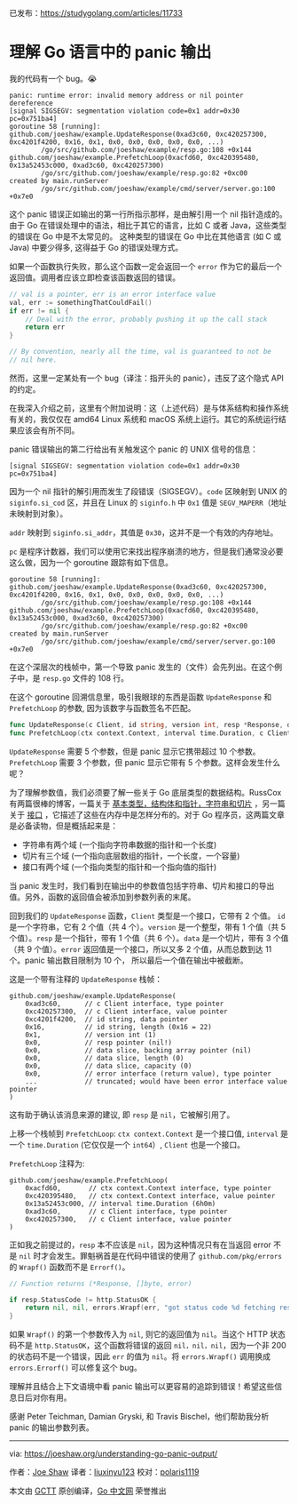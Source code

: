 ﻿已发布：https://studygolang.com/articles/11733

# 理解 Go 语言中的 panic 输出

我的代码有一个 bug。😭

```
panic: runtime error: invalid memory address or nil pointer dereference
[signal SIGSEGV: segmentation violation code=0x1 addr=0x30 pc=0x751ba4]
goroutine 58 [running]:
github.com/joeshaw/example.UpdateResponse(0xad3c60, 0xc420257300, 0xc4201f4200, 0x16, 0x1, 0x0, 0x0, 0x0, 0x0, 0x0, ...)
        /go/src/github.com/joeshaw/example/resp.go:108 +0x144
github.com/joeshaw/example.PrefetchLoop(0xacfd60, 0xc420395480, 0x13a52453c000, 0xad3c60, 0xc420257300)
        /go/src/github.com/joeshaw/example/resp.go:82 +0xc00
created by main.runServer
        /go/src/github.com/joeshaw/example/cmd/server/server.go:100 +0x7e0
```

这个 panic 错误正如输出的第一行所指示那样，是由解引用一个 nil 指针造成的。由于 Go 在错误处理中的语法，相比于其它的语言，比如 C 或者 Java，这些类型的错误在 Go 中是不太常见的。
这种类型的错误在 Go 中比在其他语言 (如 C 或 Java) 中要少得多, 这得益于 Go 的错误处理方式。

如果一个函数执行失败，那么这个函数一定会返回一个 `error` 作为它的最后一个返回值。调用者应该立即检查该函数返回的错误。

```go
// val is a pointer, err is an error interface value
val, err := somethingThatCouldFail()
if err != nil {
    // Deal with the error, probably pushing it up the call stack
    return err
}

// By convention, nearly all the time, val is guaranteed to not be
// nil here.
```

然而，这里一定某处有一个 bug（译注：指开头的 panic），违反了这个隐式 API 的约定。

在我深入介绍之前，这里有个附加说明：这（上述代码）是与体系结构和操作系统有关的，我仅仅在 amd64 Linux 系统和 macOS 系统上运行。其它的系统运行结果应该会有所不同。

panic 错误输出的第二行给出有关触发这个 panic 的 UNIX 信号的信息：

```
[signal SIGSEGV: segmentation violation code=0x1 addr=0x30 pc=0x751ba4]
```

因为一个 nil 指针的解引用而发生了段错误（SIGSEGV）。`code` 区映射到 UNIX 的 `siginfo.si_cod` 区，并且在 Linux 的 `siginfo.h` 中 `0x1` 值是 `SEGV_MAPERR`（地址未映射到对象）。

`addr` 映射到 `siginfo.si_addr`，其值是 `0x30`，这并不是一个有效的内存地址。

`pc` 是程序计数器，我们可以使用它来找出程序崩溃的地方，但是我们通常没必要这么做，因为一个 goroutine 跟踪有如下信息。

```
goroutine 58 [running]:
github.com/joeshaw/example.UpdateResponse(0xad3c60, 0xc420257300, 0xc4201f4200, 0x16, 0x1, 0x0, 0x0, 0x0, 0x0, 0x0, ...)
        /go/src/github.com/joeshaw/example/resp.go:108 +0x144
github.com/joeshaw/example.PrefetchLoop(0xacfd60, 0xc420395480, 0x13a52453c000, 0xad3c60, 0xc420257300)
        /go/src/github.com/joeshaw/example/resp.go:82 +0xc00
created by main.runServer
        /go/src/github.com/joeshaw/example/cmd/server/server.go:100 +0x7e0
```

在这个深层次的栈帧中，第一个导致 panic 发生的（文件）会先列出。在这个例子中，是 `resp.go` 文件的 108 行。

在这个 goroutine 回溯信息里，吸引我眼球的东西是函数 `UpdateResponse` 和 `PrefetchLoop` 的参数, 因为该数字与函数签名不匹配。

```go
func UpdateResponse(c Client, id string, version int, resp *Response, data []byte) error
func PrefetchLoop(ctx context.Context, interval time.Duration, c Client)
```

`UpdateResponse` 需要 5 个参数，但是 panic 显示它携带超过 10 个参数。 `PrefetchLoop` 需要 3 个参数，但 panic 显示它带有 5 个参数。这样会发生什么呢？

为了理解参数值，我们必须要了解一些关于 Go 底层类型的数据结构。RussCox 有两篇很棒的博客，一篇关于 [基本类型，结构体和指针，字符串和切片](https://research.swtch.com/godata) ，另一篇关于 [接口](https://research.swtch.com/interfaces) ，它描述了这些在内存中是怎样分布的。对于 Go 程序员，这两篇文章是必备读物，但是概括起来是：

- 字符串有两个域 (一个指向字符串数据的指针和一个长度)
- 切片有三个域 (一个指向底层数组的指针，一个长度，一个容量)
- 接口有两个域 (一个指向类型的指针和一个指向值的指针)

当 panic 发生时，我们看到在输出中的参数值包括字符串、切片和接口的导出值。另外，函数的返回值会被添加到参数列表的末尾。

回到我们的 `UpdateResponse` 函数，`Client` 类型是一个接口，它带有 2 个值。 `id` 是一个字符串，它有 2 个值（共 4 个）。`version` 是一个整型，带有 1 个值（共 5 个值）。`resp` 是一个指针，带有 1 个值（共 6 个）。`data` 是一个切片，带有 3 个值（共 9 个值）。`error` 返回值是一个接口，所以又多 2 个值，从而总数到达 11 个。panic 输出数目限制为 10 个， 所以最后一个值在输出中被截断。

这是一个带有注释的 `UpdateResponse` 栈帧：

```
github.com/joeshaw/example.UpdateResponse(
    0xad3c60,      // c Client interface, type pointer
    0xc420257300,  // c Client interface, value pointer
    0xc4201f4200,  // id string, data pointer
    0x16,          // id string, length (0x16 = 22)
    0x1,           // version int (1)
    0x0,           // resp pointer (nil!)
    0x0,           // data slice, backing array pointer (nil)
    0x0,           // data slice, length (0)
    0x0,           // data slice, capacity (0)
    0x0,           // error interface (return value), type pointer
    ...            // truncated; would have been error interface value pointer
)
```

这有助于确认该消息来源的建议, 即 `resp` 是 `nil`，它被解引用了。

上移一个栈帧到 `PrefetchLoop`: `ctx context.Context` 是一个接口值, `interval` 是一个 `time.Duration` (它仅仅是一个 `int64`）, `Client` 也是一个接口。

`PrefetchLoop` 注释为:

```
github.com/joeshaw/example.PrefetchLoop(
    0xacfd60,       // ctx context.Context interface, type pointer
    0xc420395480,   // ctx context.Context interface, value pointer
    0x13a52453c000, // interval time.Duration (6h0m)
    0xad3c60,       // c Client interface, type pointer
    0xc420257300,   // c Client interface, value pointer
)
```

正如我之前提过的，`resp` 本不应该是 `nil`，因为这种情况只有在当返回 error 不是 `nil` 时才会发生。罪魁祸首是在代码中错误的使用了 `github.com/pkg/errors` 的 `Wrapf()` 函数而不是 `Errorf()`。

```go
// Function returns (*Response, []byte, error)

if resp.StatusCode != http.StatusOK {
    return nil, nil, errors.Wrapf(err, "got status code %d fetching response %s", resp.StatusCode, url)
}
```

如果 `Wrapf()` 的第一个参数传入为 `nil`, 则它的返回值为 `nil`。当这个 HTTP 状态码不是 `http.StatusOK`，这个函数将错误的返回 `nil，nil，nil`，因为一个非 200 的状态码不是一个错误，因此 `err` 的值为 `nil`。将 `errors.Wrapf()` 调用换成`errors.Errorf()` 可以修复这个 bug。

理解并且结合上下文语境中看 panic 输出可以更容易的追踪到错误！希望这些信息日后对你有用。

感谢 Peter Teichman, Damian Gryski, 和 Travis Bischel，他们帮助我分析 panic 的输出参数列表。

---

via: https://joeshaw.org/understanding-go-panic-output/

作者：[Joe Shaw](https://joeshaw.org/about/)
译者：[liuxinyu123](https://github.com/liuxinyu123)
校对：[polaris1119](https://github.com/polaris1119)

本文由 [GCTT](https://github.com/studygolang/GCTT) 原创编译，[Go 中文网](https://studygolang.com/) 荣誉推出
